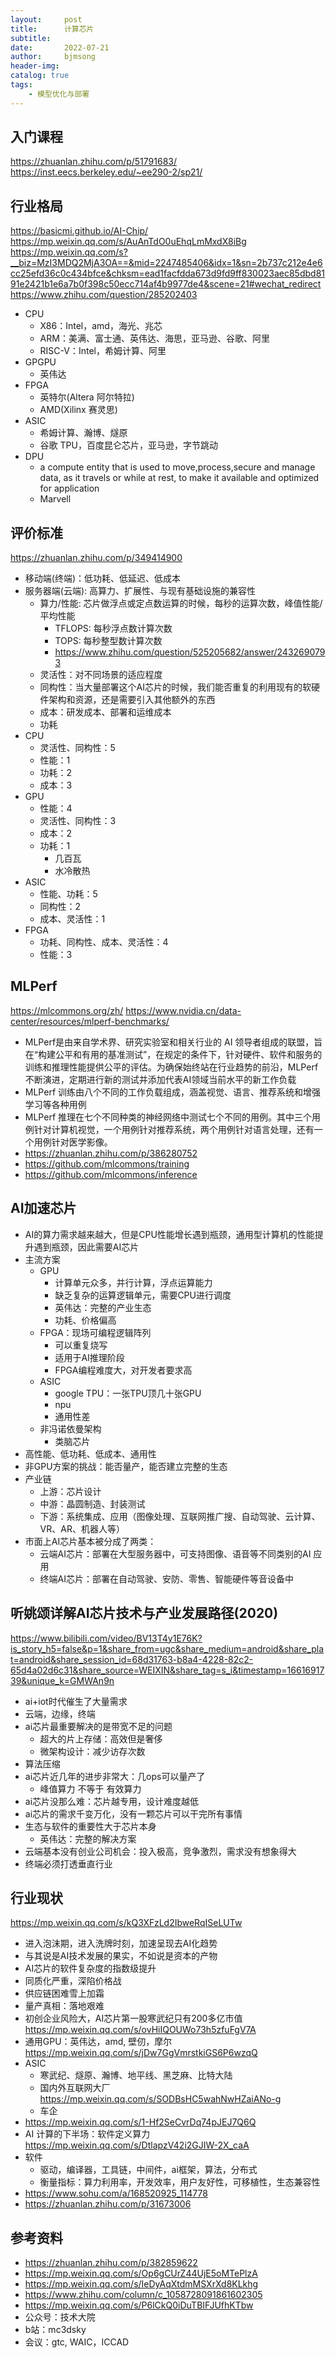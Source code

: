 ```yaml
---
layout:     post
title:      计算芯片
subtitle:   
date:       2022-07-21
author:     bjmsong
header-img: 
catalog: true
tags:
    - 模型优化与部署
---
```

## 入门课程
https://zhuanlan.zhihu.com/p/51791683/
https://inst.eecs.berkeley.edu/~ee290-2/sp21/

## 行业格局
https://basicmi.github.io/AI-Chip/
https://mp.weixin.qq.com/s/AuAnTdO0uEhqLmMxdX8iBg
https://mp.weixin.qq.com/s?__biz=MzI3MDQ2MjA3OA==&mid=2247485406&idx=1&sn=2b737c212e4e6cc25efd36c0c434bfce&chksm=ead1facfdda673d9fd9ff830023aec85dbd8191e2421b1e6a7b0f398c50ecc714af4b9977de4&scene=21#wechat_redirect
https://www.zhihu.com/question/285202403
- CPU
    - X86：Intel，amd，海光、兆芯
    - ARM：美满、富士通、英伟达、海思，亚马逊、谷歌、阿里
    - RISC-V：Intel，希姆计算、阿里
- GPGPU
    - 英伟达
- FPGA
    - 英特尔(Altera 阿尔特拉)
    - AMD(Xilinx 赛灵思)
- ASIC
    - 希姆计算、瀚博、燧原
    - 谷歌 TPU，百度昆仑芯片，亚马逊，字节跳动
- DPU
    - a compute entity that is used to move,process,secure and manage data, as it travels or while at rest, to make it available and optimized for application
    - Marvell 

## 评价标准
https://zhuanlan.zhihu.com/p/349414900
- 移动端(终端)：低功耗、低延迟、低成本
- 服务器端(云端): 高算力、扩展性、与现有基础设施的兼容性
    - 算力/性能: 芯片做浮点或定点数运算的时候，每秒的运算次数，峰值性能/平均性能
        - TFLOPS: 每秒浮点数计算次数
        - TOPS: 每秒整型数计算次数
        - https://www.zhihu.com/question/525205682/answer/2432690793
    - 灵活性：对不同场景的适应程度
    - 同构性：当大量部署这个AI芯片的时候，我们能否重复的利用现有的软硬件架构和资源，还是需要引入其他额外的东西
    - 成本：研发成本、部署和运维成本
    - 功耗
- CPU
    - 灵活性、同构性：5
    - 性能：1
    - 功耗：2
    - 成本：3
- GPU
    - 性能：4
    - 灵活性、同构性：3
    - 成本：2
    - 功耗：1
        - 几百瓦
        - 水冷散热
- ASIC
    - 性能、功耗：5
    - 同构性：2
    - 成本、灵活性：1
- FPGA
    - 功耗、同构性、成本、灵活性：4
    - 性能：3

## MLPerf
https://mlcommons.org/zh/
https://www.nvidia.cn/data-center/resources/mlperf-benchmarks/
- MLPerf是由来自学术界、研究实验室和相关行业的 AI 领导者组成的联盟，旨在“构建公平和有用的基准测试”，在规定的条件下，针对硬件、软件和服务的训练和推理性能提供公平的评估。为确保始终站在行业趋势的前沿，MLPerf不断演进，定期进行新的测试并添加代表AI领域当前水平的新工作负载
- MLPerf 训练由八个不同的工作负载组成，涵盖视觉、语言、推荐系统和增强学习等各种用例
- MLPerf 推理在七个不同种类的神经网络中测试七个不同的用例。其中三个用例针对计算机视觉，一个用例针对推荐系统，两个用例针对语言处理，还有一个用例针对医学影像。
- https://zhuanlan.zhihu.com/p/386280752
- https://github.com/mlcommons/training
- https://github.com/mlcommons/inference


## AI加速芯片
- AI的算力需求越来越大，但是CPU性能增长遇到瓶颈，通用型计算机的性能提升遇到瓶颈，因此需要AI芯片
- 主流方案
    - GPU
        - 计算单元众多，并行计算，浮点运算能力
        - 缺乏复杂的运算逻辑单元，需要CPU进行调度
        - 英伟达：完整的产业生态
        - 功耗、价格偏高 
    - FPGA：现场可编程逻辑阵列
        - 可以重复烧写
        - 适用于AI推理阶段
        - FPGA编程难度大，对开发者要求高
    - ASIC
        - google TPU：一张TPU顶几十张GPU
        - npu
        - 通用性差
    - 非冯诺依曼架构
        - 类脑芯片
- 高性能、低功耗、低成本、通用性
- 非GPU方案的挑战：能否量产，能否建立完整的生态
- 产业链
    - 上游：芯片设计
    - 中游：晶圆制造、封装测试
    - 下游：系统集成、应用（图像处理、互联网推广搜、自动驾驶、云计算、VR、AR、机器人等）
- 市面上AI芯片基本被分成了两类：
    - 云端AI芯片：部署在大型服务器中，可支持图像、语音等不同类别的AI 应用
    - 终端AI芯片：部署在自动驾驶、安防、零售、智能硬件等音设备中

## 听姚颂详解AI芯片技术与产业发展路径(2020)
https://www.bilibili.com/video/BV13T4y1E76K?is_story_h5=false&p=1&share_from=ugc&share_medium=android&share_plat=android&share_session_id=68d31763-b8a4-4228-82c2-65d4a02d6c31&share_source=WEIXIN&share_tag=s_i&timestamp=1661691739&unique_k=GMWAn9n
- ai+iot时代催生了大量需求
- 云端，边缘，终端
- ai芯片最重要解决的是带宽不足的问题
    - 超大的片上存储：高效但是奢侈
    - 微架构设计：减少访存次数
- 算法压缩
- ai芯片近几年的进步非常大：几ops可以量产了
    - 峰值算力 不等于 有效算力
- ai芯片没那么难：芯片越专用，设计难度越低
- ai芯片的需求千变万化，没有一颗芯片可以干完所有事情
- 生态与软件的重要性大于芯片本身
    - 英伟达：完整的解决方案
- 云端基本没有创业公司机会：投入极高，竞争激烈，需求没有想象得大
- 终端必须打透垂直行业


## 行业现状
https://mp.weixin.qq.com/s/kQ3XFzLd2IbweRqISeLUTw
- 进入泡沫期，进入洗牌时刻，加速呈现去AI化趋势
- 与其说是AI技术发展的果实，不如说是资本的产物
- AI芯片的软件复杂度的指数级提升
- 同质化严重，深陷价格战
- 供应链困难雪上加霜
- 量产真相：落地艰难
- 初创企业风险大，AI芯片第一股寒武纪只有200多亿市值
https://mp.weixin.qq.com/s/ovHiIQOUWo73h5zfuFgV7A
- 通用GPU：英伟达，amd, 壁仞，摩尔
https://mp.weixin.qq.com/s/jDw7GgVmrstkiGS6P6wzqQ
- ASIC
    - 寒武纪、燧原、瀚博、地平线、黑芝麻、比特大陆
    - 国内外互联网大厂
    https://mp.weixin.qq.com/s/SODBsHC5wahNwHZaiANo-g
    - 车企
- https://mp.weixin.qq.com/s/1-Hf2SeCvrDq74pJEJ7Q6Q
- AI 计算的下半场：软件定义算力
https://mp.weixin.qq.com/s/DtlapzV42i2GJIW-2X_caA
- 软件
    - 驱动，编译器，工具链，中间件，ai框架，算法，分布式
    - 衡量指标：算力利用率，开发效率，用户友好性，可移植性，生态兼容性
- https://www.sohu.com/a/168520925_114778
- https://zhuanlan.zhihu.com/p/31673006



## 参考资料
- https://zhuanlan.zhihu.com/p/382859622
- https://mp.weixin.qq.com/s/Op6gCUrZ44UjE5oMTePlzA
- https://mp.weixin.qq.com/s/IeDyAqXtdmMSXrXd8KLkhg
- https://www.zhihu.com/column/c_1058728091861602305
- https://mp.weixin.qq.com/s/P6lCkQ0iDuTBIFJUfhKTbw
- 公众号：技术大院
- b站：mc3dsky
- 会议：gtc, WAIC，ICCAD
